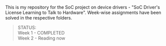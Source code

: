 This is my repository for the SoC project on device drivers - "SoC Driver's License Learning to Talk to Hardware". Week-wise assignments have been solved in the respective folders.

> STATUS:  
> Week 1 - COMPLETED  
> Week 2 - Reading now  
